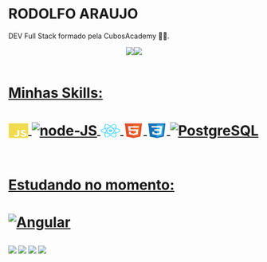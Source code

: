 # RODOLFO ARAUJO

DEV Full Stack formado pela CubosAcademy  👨‍💻.

<div align="center">
  <a href="https://github.com/RodolfoArauj0">
  <img height="150em"  src="https://github-readme-stats.vercel.app/api?username=RodolfoArauj0&show_icons=true&theme=dracula&include_all_commits=true&count_private=true"/><img height="150em"  src="https://github-readme-stats.vercel.app/api/top-langs/?username=RodolfoArauj0&layout=compact&langs_count=7&theme=dracula"/>
</div>

<div style="display: inline_block"><br/>
  <h1>Minhas Skills:<h1/>
  <img align="center" alt="JavaScript" height="30" width="40" src="https://raw.githubusercontent.com/devicons/devicon/master/icons/javascript/javascript-plain.svg">
  <img align="center" alt="node-JS" height="40" width="50" src="https://cdn.jsdelivr.net/gh/devicons/devicon/icons/nodejs/nodejs-plain-wordmark.svg">
  <img align="center" alt="React" height="30" width="40" src="https://raw.githubusercontent.com/devicons/devicon/master/icons/react/react-original.svg">
  <img align="center" alt="HTML" height="30" width="40" src="https://raw.githubusercontent.com/devicons/devicon/master/icons/html5/html5-original.svg">
  <img align="center" alt="CSS" height="30" width="40" src="https://raw.githubusercontent.com/devicons/devicon/master/icons/css3/css3-original.svg">
  <img align="center" alt="PostgreSQL" height="45" width="45" src="https://user-images.githubusercontent.com/94018223/177883896-6f66442c-1909-44d8-81b2-52f16f1c6109.svg">
</div>

<div style="display: inline_block"><br/>
  <h1>Estudando no momento:<h1/>
  <img align="center" alt="Angular" height="30" width="40" src="https://github.com/lubkoKuzenko/angular-clean-code">
 
</div>

##

<div> 
    <a href="https://www.instagram.com/rodolfo__araujo/" target="_blank"><img src="https://img.shields.io/badge/-Instagram-%23E4405F?style=for-the-badge&logo=instagram&logoColor=white" target="_blank"></a>
   <a href="https://discord.gg/RodolfoAraujo#9601" target="_blank"><img src="https://img.shields.io/badge/Discord-7289DA?style=for-the-badge&logo=discord&logoColor=white" target="_blank"></a> 
  <a href="https://www.linkedin.com/in/rodolfo-barros-de-araujo-b7baa040/" target="_blank"><img src="https://img.shields.io/badge/-LinkedIn-%230077B5?style=for-the-badge&logo=linkedin&logoColor=white" target="_blank"></a> 
     <a href="https://www.facebook.com/rodolfo.araujo.739/" target="_blank"><img src="https://img.shields.io/badge/Facebook-1877F2?style=for-the-badge&logo=facebook&logoColor=white" target="_blank"></a> 
    
 ##
    
 
</div>
